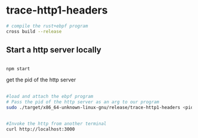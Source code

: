 # trace-http1-headers

```bash
# compile the rust+ebpf program
cross build --release

```

## Start a http server locally
```bash

npm start 

```
get the pid of the http server


## 
```bash
#load and attach the ebpf program
# Pass the pid of the http server as an arg to our program
sudo ./target/x86_64-unknown-linux-gnu/release/trace-http1-headers <pid>

```

## 
```bash
#Invoke the http from another terminal
curl http://localhost:3000
```
